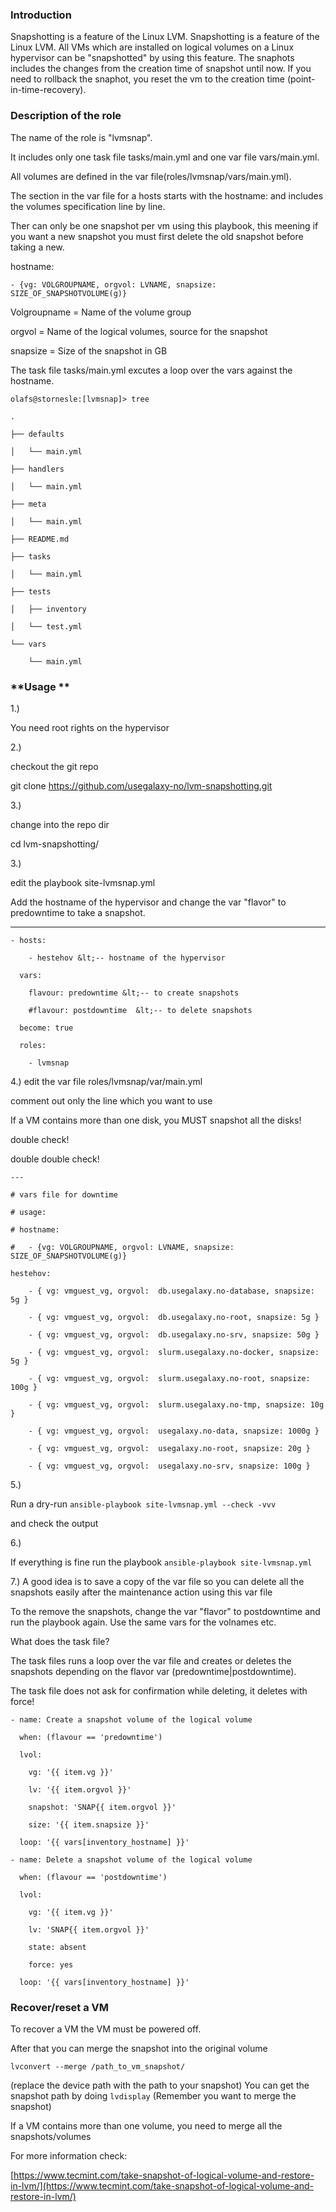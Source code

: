 ### **Introduction**

Snapshotting is a feature of the Linux LVM. Snapshotting is a feature of the Linux LVM. All VMs which are installed on logical volumes on a Linux hypervisor can be "snapshotted" by using this feature. The snaphots includes the changes from the creation time of snapshot until now. If you need to rollback the snaphot, you reset the vm to the creation time (point-in-time-recovery).


### **Description of the role**

The name of the role is "lvmsnap".

It includes only one task file tasks/main.yml and one var file vars/main.yml.

All volumes are defined in the var file(roles/lvmsnap/vars/main.yml).

The section in the var file for a hosts starts with the hostname: and includes the volumes specification line by line.

Ther can only be one snapshot per vm using this playbook, this meening if you want a new snapshot you must first delete the old snapshot before taking a new.

hostname:

  `- {vg: VOLGROUPNAME, orgvol: LVNAME, snapsize: SIZE_OF_SNAPSHOTVOLUME(g)} `

Volgroupname = Name of the  volume group

orgvol = Name of the logical volumes, source for the snapshot

snapsize = Size of the snapshot in GB

The task file tasks/main.yml excutes a loop over the vars against the hostname.

```
olafs@stornesle:[lvmsnap]> tree

.

├── defaults

│   └── main.yml

├── handlers

│   └── main.yml

├── meta

│   └── main.yml

├── README.md

├── tasks

│   └── main.yml

├── tests

│   ├── inventory

│   └── test.yml

└── vars

    └── main.yml

```

### **Usage **

1.)

You need root rights on the hypervisor


2.)

checkout the git repo

git clone https://github.com/usegalaxy-no/lvm-snapshotting.git

3.)

change into the repo dir

cd lvm-snapshotting/

3.)

edit the playbook site-lvmsnap.yml

Add the hostname of the hypervisor and change the var "flavor" to predowntime to take a snapshot.

---
```
- hosts:

    - hestehov &lt;-- hostname of the hypervisor

  vars:

    flavour: predowntime &lt;-- to create snapshots

    #flavour: postdowntime  &lt;-- to delete snapshots

  become: true

  roles:

    - lvmsnap

```

4.) edit the var file roles/lvmsnap/var/main.yml

comment out only the line which you want to use

If a VM contains more than one disk, you MUST snapshot all the disks!

double check!

double double check!

```
---

# vars file for downtime

# usage:

# hostname:

#   - {vg: VOLGROUPNAME, orgvol: LVNAME, snapsize: SIZE_OF_SNAPSHOTVOLUME(g)}

hestehov:

    - { vg: vmguest_vg, orgvol:  db.usegalaxy.no-database, snapsize: 5g }

    - { vg: vmguest_vg, orgvol:  db.usegalaxy.no-root, snapsize: 5g }

    - { vg: vmguest_vg, orgvol:  db.usegalaxy.no-srv, snapsize: 50g }

    - { vg: vmguest_vg, orgvol:  slurm.usegalaxy.no-docker, snapsize: 5g }

    - { vg: vmguest_vg, orgvol:  slurm.usegalaxy.no-root, snapsize: 100g }

    - { vg: vmguest_vg, orgvol:  slurm.usegalaxy.no-tmp, snapsize: 10g }

    - { vg: vmguest_vg, orgvol:  usegalaxy.no-data, snapsize: 1000g }

    - { vg: vmguest_vg, orgvol:  usegalaxy.no-root, snapsize: 20g }

    - { vg: vmguest_vg, orgvol:  usegalaxy.no-srv, snapsize: 100g }
```


5.)

Run a dry-run
`ansible-playbook site-lvmsnap.yml --check -vvv`

and check the output

6.)

If everything is fine run the playbook
`ansible-playbook site-lvmsnap.yml`

7.) A good idea is to save a copy of the var file so you can delete all the snapshots easily after the maintenance action  using this var file

To the remove the snapshots, change the var "flavor" to postdowntime and run the playbook again. Use the same vars for the volnames etc.

What does the task file?

The task files runs a loop over the var file and creates or deletes the snapshots depending on the flavor var (predowntime|postdowntime).

The task file does not ask for confirmation while deleting, it deletes with force!

```
- name: Create a snapshot volume of the logical volume

  when: (flavour == 'predowntime')

  lvol:

    vg: '{{ item.vg }}'

    lv: '{{ item.orgvol }}'

    snapshot: 'SNAP{{ item.orgvol }}'

    size: '{{ item.snapsize }}'

  loop: '{{ vars[inventory_hostname] }}'

- name: Delete a snapshot volume of the logical volume

  when: (flavour == 'postdowntime')

  lvol:

    vg: '{{ item.vg }}'

    lv: 'SNAP{{ item.orgvol }}'

    state: absent

    force: yes

  loop: '{{ vars[inventory_hostname] }}'
```

### **Recover/reset a VM**

To recover a VM the VM must be powered off.

After that you can merge the snapshot into the original volume

`lvconvert --merge /path_to_vm_snapshot/`

(replace the device path with the path to your snapshot)
You can get the snapshot path by doing `lvdisplay`
(Remember you want to merge the snapshot)

If a VM contains more than one volume, you need to merge all the snapshots/volumes

For more information check:

[https://www.tecmint.com/take-snapshot-of-logical-volume-and-restore-in-lvm/](https://www.tecmint.com/take-snapshot-of-logical-volume-and-restore-in-lvm/)
